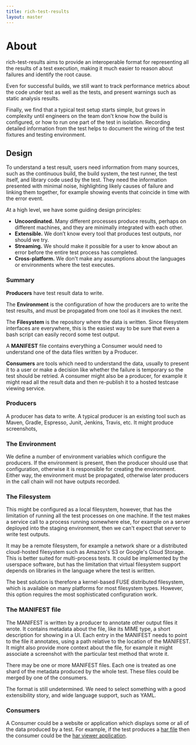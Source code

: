 ```yaml
---
title: rich-test-results
layout: master
---
```


# About
rich-test-results aims to provide an interoperable format for
representing all the results of a test execution, making it
much easier to reason about failures and identify the root cause.

Even for successful builds, we still want to track performance
metrics about the code under test as well as the tests, and present
warnings such as static analysis results.

Finally, we find that a typical test setup starts simple, but
grows in complexity until engineers on the team don't know how the
build is configured, or how to run one part of the test in isolation.
Recording detailed information from the test helps to document
the wiring of the test fixtures and testing environment.

## Design
To understand a test result, users need information from many
sources, such as the continuous build,
the build system, the test runner, the test itself, and library code
used by the test.
They need the information presented with minimal
noise, highlighting likely causes of failure and linking them
together, for example showing events that coincide in time with the
error event.

At a high level, we have some guiding design principles:

* __Uncoordinated.__ Many different processes produce results,
 perhaps on different machines, and they are minimally integrated
 with each other.
* __Extensible.__ We don’t know every tool that produces test 
 outputs, nor should we try.
* __Streaming.__ We should make it possible for a user to know about
 an error before the entire test process has completed.
* __Cross-platform.__ We don't make any assumptions about the
 languages or environments where the test executes.
 
### Summary

__Producers__ have test result data to write.

The __Environment__ is the configuration of how the 
producers are to write the test results, and must be propagated
from one tool as it invokes the next.

The __Filesystem__ is the repository where the data is written. Since
filesystem interfaces are everywhere, this is the easiest way to be
sure that even a bash script can easily record some test output.

A __MANIFEST__ file contains everything a Consumer would need
to understand one of the data files written by a Producer.

__Consumers__ are tools which need to
understand the data, usually to present it to a user or make a
decision like whether the failure is temporary so the test should be
retried. A consumer might also be a producer, for example it might
read all the result data and then re-publish it to a hosted testcase
viewing service.

### Producers
A producer has data to write. A typical producer is an existing
tool such as Maven, Gradle, Espresso, Junit, Jenkins, Travis,
etc. It might produce screenshots, 

### The Environment
We define a number of environment variables which configure
the producers. If the environment is present, then the producer
should use that configuration, otherwise it is responsible for
creating the environment. Either way, the environment must be
propagated, otherwise later producers in the call chain will
not have outputs recorded.

### The Filesystem
This might be configured as a local filesystem, however, that has
the limitation of running all the test processes on one machine.
If the test makes a service call to a process running somewhere
else, for example on a server deployed into the staging environment,
then we can't expect that server to write test outputs.

It may be a remote filesystem, for example a network share or a 
distributed cloud-hosted filesystem such as Amazon's S3 or 
Google's Cloud Storage. This is better suited for multi-process
tests. It could be implemented by the userspace software,
but has the limitation that virtual filesystem support
depends on libraries in the language where the test is written.

The best solution is therefore a kernel-based FUSE distributed
filesystem, which is available on many platforms for most 
filesystem types. However, this option requires the most
sophisticated configuration work.


### The MANIFEST file
The MANIFEST is written by a producer to annotate other output
files it wrote. It contains metadata about the file, like its
MIME type, a short description for showing in a UI. Each entry
in the MANIFEST needs to point to the file it annotates,
using a path relative to the location of the MANIFEST.
It might also provide more context about the file, for example
it might associate a screenshot with the particular test method
that wrote it.

There may be one or more MANIFEST files. Each one is treated
as one shard of the metadata produced by the whole test.
These files could be merged by one of the consumers.

The format is still undetermined. We need to select something
with a good extensibility story, and wide language support,
such as YAML.

### Consumers
A Consumer could be a website or application which displays
some or all of the data produced by a test. For example, if
the test produces a [har file](http://en.wikipedia.org/wiki/.har)
then the consumer could be the
[har viewer application](http://www.janodvarko.cz/har/viewer/).
